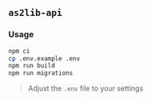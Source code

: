 ## `as2lib-api`

### Usage

```bash
npm ci
cp .env.example .env
npm run build
npm run migrations
```

> Adjust the `.env` file to your settings

